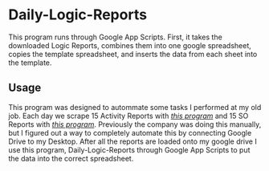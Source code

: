 # Daily-Logic-Reports

This program runs through Google App Scripts. First, it takes the downloaded Logic Reports, combines them into one google spreadsheet, copies the template spreadsheet, and inserts the data from each sheet into the template.

## Usage
This program was designed to autommate some tasks I performed at my old job. Each day we scrape 15 Activity Reports with *[this program](https://github.com/watson-clara/Logics-Database-Report-Scrapper/blob/2eb5ddb20dde461fc19deb508a700a29f0d55833/activity_report.py)* and 15 SO Reports with *[this program](https://github.com/watson-clara/Logics-Database-Report-Scrapper/blob/2eb5ddb20dde461fc19deb508a700a29f0d55833/activity_report.py)*. Previously the company was doing this manually, but I figured out a way to completely automate this by connecting Google Drive to my Desktop. After all the reports are loaded onto my google drive I use this program, Daily-Logic-Reports through Google App Scripts to put the data into the correct spreadsheet.
